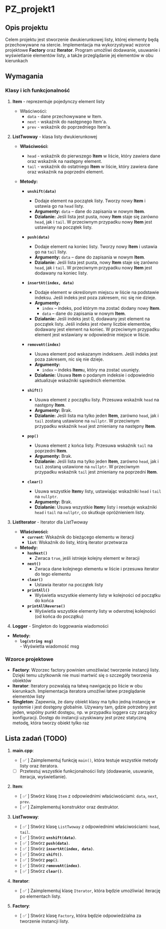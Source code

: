 # PZ_projekt1

## Opis projektu

Celem projektu jest stworzenie dwukierunkowej listy, której elementy będą przechowywane na stercie. Implementacja ma wykorzystywać wzorce projektowe **Factory** oraz **Iterator**. Program umożliwi dodawanie, usuwanie i wyświetlanie elementów listy, a także przeglądanie jej elementów w obu kierunkach

## Wymagania

### Klasy i ich funkcjonalność

1. **Item** - reprezentuje pojedynczy element listy
    - Właściwości:
        - `data` - dane przechowywane w Item.
        - `next` - wskaźnik do następnego Item'a.
        - `prev` - wskaźnik do poprzedniego Item'a.

1. **ListTwoway** - klasa listy dwukierunkowej
   - **Właściwości:**
     - `head` - wskaźnik do pierwszego **Item** w liście, który zawiera dane oraz wskaźnik na następny element.
     - `tail` - wskaźnik do ostatniego **Item** w liście, który zawiera dane oraz wskaźnik na poprzedni element.
   
   - **Metody:**

     - **`unshift(data)`**  
       - Dodaje element na początek listy. Tworzy nowy **Item** i ustawia go na `head` listy.
       - **Argumenty:** `data` – dane do zapisania w nowym **Item**.
       - **Działanie:** Jeśli lista jest pusta, nowy **Item** staje się zarówno `head`, jak i `tail`. W przeciwnym przypadku nowy **Item** jest ustawiany na początek listy.

     - **`push(data)`**  
       - Dodaje element na koniec listy. Tworzy nowy **Item** i ustawia go na `tail` listy.
       - **Argumenty:** `data` – dane do zapisania w nowym **Item**.
       - **Działanie:** Jeśli lista jest pusta, nowy **Item** staje się zarówno `head`, jak i `tail`. W przeciwnym przypadku nowy **Item** jest dodawany na koniec listy.

     - **`insertAt(index, data)`**  
       - Dodaje element w określonym miejscu w liście na podstawie indeksu. Jeśli indeks jest poza zakresem, nic się nie dzieje.
       - **Argumenty:** 
         - `index` – indeks, pod którym ma zostać dodany nowy **Item**.
         - `data` – dane do zapisania w nowym **Item**.
       - **Działanie:** Jeśli indeks jest 0, dodawany jest element na początek listy. Jeśli indeks jest równy liczbie elementów, dodawany jest element na koniec. W przeciwnym przypadku element jest wstawiany w odpowiednie miejsce w liście.

     - **`removeAt(index)`**  
       - Usuwa element pod wskazanym indeksem. Jeśli indeks jest poza zakresem, nic się nie dzieje.
       - **Argumenty:**
         - `index` – indeks **Item**u, który ma zostać usunięty.
       - **Działanie:** Usuwa **Item** o podanym indeksie i odpowiednio aktualizuje wskaźniki sąsiednich elementów.

     - **`shift()`**  
       - Usuwa element z początku listy. Przesuwa wskaźnik `head` na następny **Item**.
       - **Argumenty:** Brak.
       - **Działanie:** Jeśli lista ma tylko jeden **Item**, zarówno `head`, jak i `tail` zostaną ustawione na `nullptr`. W przeciwnym przypadku wskaźnik `head` jest zmieniany na następny **Item**.

     - **`pop()`**  
       - Usuwa element z końca listy. Przesuwa wskaźnik `tail` na poprzedni **Item**.
       - **Argumenty:** Brak.
       - **Działanie:** Jeśli lista ma tylko jeden **Item**, zarówno `head`, jak i `tail` zostaną ustawione na `nullptr`. W przeciwnym przypadku wskaźnik `tail` jest zmieniany na poprzedni **Item**.

     - **`clear()`**  
       - Usuwa wszystkie **Item**y listy, ustawiając wskaźniki `head` i `tail` na `nullptr`.
       - **Argumenty:** Brak.
       - **Działanie:** Usuwa wszystkie **Item**y listy i resetuje wskaźniki `head` i `tail` na `nullptr`, co skutkuje opróżnieniem listy.

1. **ListIterator** - Iterator dla ListTwoway
   - **Właściwości:**
        - **`current`**: Wskaźnik do bieżącego elementu w iteracji
        - **`list`**: Wskaźnik do listy, którą iterator przetwarza
   - **Metody:**
     - **`hasNext()`**  
        - Zwraca `true`, jeśli istnieje kolejny element w iteracji
     - **`next()`**  
        - Zwraca dane kolejnego elementu w liście i przesuwa iterator do tego elementu
     - **`clear()`**  
        - Ustawia iterator na początek listy
     - **`printAll()`**  
        - Wyświetla wszystkie elementy listy w kolejności od początku do końca
     - **`printAllReverse()`**  
        - Wyświetla wszystkie elementy listy w odwrotnej kolejności (od końca do początku)
1. **Logger** - Singleton do loggowania wiadomości
  - **Metody:**
       - **`log(string msg)`**  
        - Wyświetla wiadomość msg
### Wzorce projektowe

- **Factory**: Wzorzec factory powinien umożliwiać tworzenie instancji listy. Dzięki temu użytkownik nie musi martwić się o szczegóły tworzenia obiektów
- **Iterator**: Iteratory pozwalają na łatwą nawigację po liście w obu kierunkach. Implementacja iteratora umożliwi łatwe przeglądanie elementów listy
- **Singleton**: Zapewnia, że dany obiekt klasy ma tylko jedną instancję w systemie i jest dostępny globalnie. Używany tam, gdzie potrzebny jest jeden, wspólny punkt dostępu, np. w przypadku loggera czy zarządcy konfiguracji. Dostęp do instancji uzyskiwany jest przez statyczną metodę, która tworzy obiekt tylko raz

## Lista zadań (TODO)

1. **main.cpp**:
    - [ ✅ ] Zaimplementuj funkcję `main()`, która testuje wszystkie metody listy oraz iteratora.
    - [ ] Przetestuj wszystkie funkcjonalności listy (dodawanie, usuwanie, iteracja, wyświetlanie).
2. **Item**:
    - [ ✅ ] Stwórz klasę `Item` z odpowiednimi właściwościami: `data`, `next`, `prev`.
    - [ ✅ ] Zaimplementuj konstruktor oraz destruktor.
3. **ListTwoway**:
    - [ ✅ ] Stwórz klasę `ListTwoway` z odpowiednimi właściwościami: `head`, `tail`.
    - [ ✅ ] Stwórz **`unshift(data)`**.
    - [ ✅ ] Stwórz **`push(data)`**.
    - [ ✅ ] Stwórz **`insertAt(index, data)`**.
    - [ ✅ ] Stwórz **`shift()`**.
    - [ ✅ ] Stwórz **`pop()`**.
    - [ ✅ ] Stwórz **`removeAt(index)`**.
    - [ ✅ ] Stwórz **`clear()`**.

4. **Iterator**:
    - [ ✅ ] Zaimplementuj klasę `Iterator`, która będzie umożliwiać iterację po elementach listy.

5. **Factory**:
    - [ ✅ ] Stwórz klasę `Factory`, która będzie odpowiedzialna za tworzenie instancji listy.
